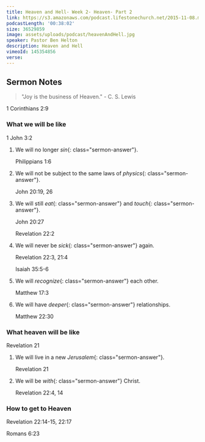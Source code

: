 ```yaml
---
title: Heaven and Hell- Week 2- Heaven- Part 2
link: https://s3.amazonaws.com/podcast.lifestonechurch.net/2015-11-08.mp3
podcastLength: '00:38:02'
size: 36529859
image: assets/uploads/podcast/heavenAndHell.jpg
speaker: Pastor Ben Helton
description: Heaven and Hell
vimeoId: 145354856
verse:
---
```


## Sermon Notes

> "Joy is the business of Heaven." - C. S. Lewis

1 Corinthians 2:9

### What we will be like

1 John 3:2

1. We will no longer *sin*{: class="sermon-answer"}.

    Philippians 1:6

1. We will not be subject to the same laws of *physics*{: class="sermon-answer"}.

    John 20:19, 26

1. We will still *eat*{: class="sermon-answer"} and *touch*{: class="sermon-answer"}.

    John 20:27

    Revelation 22:2

1. We will never be *sick*{: class="sermon-answer"} again.

    Revelation 22:3, 21:4

    Isaiah 35:5-6

1. We will *recognize*{: class="sermon-answer"} each other.

    Matthew 17:3

1. We will have *deeper*{: class="sermon-answer"} relationships.

    Matthew 22:30

### What heaven will be like

Revelation 21

1. We will live in a new *Jerusalem*{: class="sermon-answer"}.

    Revelation 21

1. We will be *with*{: class="sermon-answer"} Christ.

    Revelation 22:4, 14

### How to get to Heaven

Revelation 22:14-15, 22:17

Romans 6:23
